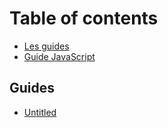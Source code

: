 # Table of contents

* [Les guides](README.md)
* [Guide JavaScript](guide-javascript.md)

## Guides

* [Untitled](guides/untitled.md)

